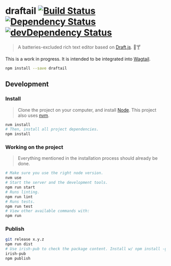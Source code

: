draftail [![Build Status](https://travis-ci.org/springload/draftail.svg?branch=master)](https://travis-ci.org/springload/draftail) [![Dependency Status](https://david-dm.org/springload/draftail.svg?style=flat-square)](https://david-dm.org/springload/draftail) [![devDependency Status](https://david-dm.org/springload/draftail/dev-status.svg?style=flat-square)](https://david-dm.org/springload/draftail#info=devDependencies)
=========

> A batteries-excluded rich text editor based on [Draft.js](https://facebook.github.io/draft-js/). :memo::cocktail:

This is a work in progress. It is intended to be integrated into [Wagtail](https://wagtail.io/).

```sh
npm install --save draftail
```

## Development

### Install

> Clone the project on your computer, and install [Node](https://nodejs.org). This project also uses [nvm](https://github.com/springload/frontend-starter-kit/blob/master/docs/useful-tooling.md#nvm).

```sh
nvm install
# Then, install all project dependencies.
npm install
```

### Working on the project

> Everything mentioned in the installation process should already be done.

```sh
# Make sure you use the right node version.
nvm use
# Start the server and the development tools.
npm run start
# Runs linting.
npm run lint
# Runs tests.
npm run test
# View other available commands with:
npm run
```

### Publish

```sh
git release x.y.z
npm run dist
# Use irish-pub to check the package content. Install w/ npm install -g first.
irish-pub
npm publish
```
